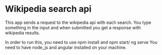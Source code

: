 # Wikipedia search api

This app sends a request to the wikipedia api with each search. You type something in the input and when submitted you get a response with wikipedia results.

In order to run this, you need to use npm install and npm start/ ng serve
You need to have node_js and angular installed on your machine.
